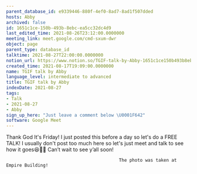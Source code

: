 ```yaml
---
parent_database_id: e9339446-880f-4ef0-8ad7-8ad1f507dded
hosts: Abby
archived: false
id: 1651c1ce-150b-493b-8ebc-ea5cc32dc4d9
last_edited_time: 2021-08-26T23:12:00.0000000
meeting_link: meet.google.com/cmd-sxum-dwr
object: page
parent_type: database_id
talktime: 2021-08-27T22:00:00.0000000
notion_url: https://www.notion.so/TGIF-talk-by-Abby-1651c1ce150b493b8ebcea5cc32dc4d9
created_time: 2021-08-17T19:09:00.0000000
name: TGIF talk by Abby
language_level: intermediate to advanced
title: TGIF talk by Abby
indexDate: 2021-08-27
tags:
- Talk
- 2021-08-27
- Abby
sign_up_here: "Just leave a comment below \U0001F642"
software: Google Meet
---
```


Thank God It's Friday! I just posted this before a day so let's do a FREE TALK!
I usually don't post too much here so let's just meet and talk to see how it goes😆👍🏻
Can’t wait to see y’all soon!



                                               The photo was taken at Empire Building!





